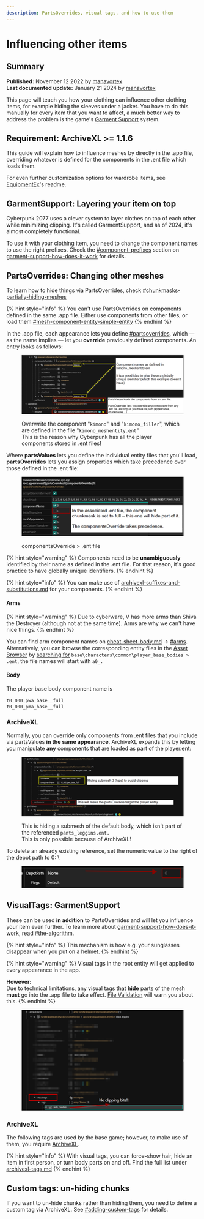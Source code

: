 ```yaml
---
description: PartsOverrides, visual tags, and how to use them
---
```


# Influencing other items

## Summary <a href="#summary" id="summary"></a>

**Published:** November 12 2022 by [manavortex](https://app.gitbook.com/u/NfZBoxGegfUqB33J9HXuCs6PVaC3 "mention")\
**Last documented update:** January 21 2024 by [manavortex](https://app.gitbook.com/u/NfZBoxGegfUqB33J9HXuCs6PVaC3 "mention")

This page will teach you how your clothing can influence other clothing items, for example hiding the sleeves under a jacket. You have to do this manually for every item that you want to affect, a much better way to address the problem is the game's [Garment Support](../../for-mod-creators-theory/3d-modelling/garment-support-how-does-it-work/) system.&#x20;

## Requirement: ArchiveXL >= 1.1.6

This guide will explain how to influence meshes by directly in the .app file, overriding whatever is defined for the components in the .ent file which loads them.

For even further customization options for wardrobe items, see [EquipmentEx](https://github.com/psiberx/cp2077-equipment-ex)'s readme.

## GarmentSupport: Layering your item on top

Cyberpunk 2077 uses a clever system to layer clothes on top of each other while minimizing clipping. It's called GarmentSupport, and as of 2024, it's almost completely functional.&#x20;

To use it with your clothing item, you need to change the component names to use the right prefixes. Check the [#component-prefixes](../../for-mod-creators-theory/3d-modelling/garment-support-how-does-it-work/#component-prefixes "mention") section on [garment-support-how-does-it-work](../../for-mod-creators-theory/3d-modelling/garment-support-how-does-it-work/ "mention") for details.

## PartsOverrides: Changing other meshes

To learn how to hide things via PartsOverrides, check [#chunkmasks-partially-hiding-meshes](../../for-mod-creators-theory/files-and-what-they-do/3d-objects-.mesh-files/submeshes-materials-and-chunks.md#chunkmasks-partially-hiding-meshes "mention")

{% hint style="info" %}
You can't use PartsOverrides on components defined in the same .app file. Either use components from other files, or load them [#mesh-component-entity-simple-entity](../../for-mod-creators-theory/files-and-what-they-do/entity-.ent-files/#mesh-component-entity-simple-entity "mention")
{% endhint %}

In the .app file, each appearance lets you define [#partsoverrides](../../for-mod-creators-theory/files-and-what-they-do/appearance-.app-files/#partsoverrides "mention"), which — as the name implies — let you **override** previously defined components. An entry looks as follows:

<figure><img src="../../.gitbook/assets/parts_values_parts_overrides.png" alt=""><figcaption><p>Overwrite the component "<code>kimono</code>" and "<code>kimono_filler</code>", which are defined in the file "<code>kimono_meshentity.ent</code>"<br>This is the reason why Cyberpunk has all the player components stored in .ent files!</p></figcaption></figure>

Where **partsValues** lets you define the individual entity files that you'll load, **partsOverrides** lets you assign properties which take precedence over those defined in the .ent file:

<figure><img src="../../.gitbook/assets/partsOverrides2.png" alt=""><figcaption><p>componentsOverride > .ent file</p></figcaption></figure>

{% hint style="warning" %}
Components need to be **unambiguously** identified by their name as defined in the .ent file. For that reason, it's good practice to have globally unique identifiers.&#x20;
{% endhint %}

{% hint style="info" %}
You can make use of [archivexl-suffixes-and-substitutions.md](../../for-mod-creators/core-mods-explained/archivexl/archivexl-suffixes-and-substitutions.md "mention") for your components.
{% endhint %}

#### Arms

{% hint style="warning" %}
Due to cyberware, V has more arms than Shiva the Destroyer (although not at the same time). Arms are why we can't have nice things.
{% endhint %}

You can find arm component names on [cheat-sheet-body.md](../../for-mod-creators-theory/references-lists-and-overviews/cheat-sheet-body.md "mention") -> [#arms](../../for-mod-creators-theory/references-lists-and-overviews/cheat-sheet-body.md#arms "mention"). Alternatively, you can browse the corresponding entity files in the [Asset Browser](https://app.gitbook.com/s/-MP\_ozZVx2gRZUPXkd4r/wolvenkit-app/editor/asset-browser) by [searching for](https://app.gitbook.com/s/-MP\_ozZVx2gRZUPXkd4r/wolvenkit-app/usage/wolvenkit-search-finding-files) `base\characters\common\player_base_bodies > .ent`, the file names will start with `a0_.`

#### Body

The player base body component name is

```
t0_000_pwa_base__full
t0_000_pma_base__full
```

### ArchiveXL

Normally, you can override only components from .ent files that you include via partsValues **in the same appearance**. ArchiveXL expands this by letting you manipulate **any** components that are loaded as part of the player.ent:

<figure><img src="../../.gitbook/assets/partsOverrides3.png" alt=""><figcaption><p>This is hiding a submesh of the default body, which isn't part of the referenced <code>pants_leggins.ent.</code><br>This is only possible because of ArchiveXL!</p></figcaption></figure>

To delete an already existing reference, set the numeric value to the right of the depot path to 0: \


<figure><img src="../../.gitbook/assets/archive_xl_remove_reference.png" alt=""><figcaption></figcaption></figure>

## VisualTags: GarmentSupport

These can be used **in addition** to PartsOverrides and will let you influence your item even further. To learn more about [garment-support-how-does-it-work](../../for-mod-creators-theory/3d-modelling/garment-support-how-does-it-work/ "mention"), read [#the-algorithm](../../for-mod-creators-theory/3d-modelling/garment-support-how-does-it-work/#the-algorithm "mention").

{% hint style="info" %}
This mechanism is how e.g. your sunglasses disappear when you put on a helmet.
{% endhint %}

{% hint style="warning" %}
Visual tags in the root entity will get applied to every appearance in the app.&#x20;

**However:**\
Due to technical limitations, any visual tags that **hide** parts of the mesh **must** go into the .app file to take effect. [File Validation](https://app.gitbook.com/s/-MP\_ozZVx2gRZUPXkd4r/wolvenkit-app/file-validation "mention") will warn you about this.
{% endhint %}



<figure><img src="../../.gitbook/assets/visual_tags_preview.png" alt=""><figcaption></figcaption></figure>

### ArchiveXL

The following tags are used by the base game; however, to make use of them, you require [ArchiveXL](https://github.com/psiberx/cp2077-archive-xl).&#x20;

{% hint style="info" %}
With visual tags, you can force-show hair, hide an item in first person, or turn body parts on and off. Find the full list under [archivexl-tags.md](../../for-mod-creators/core-mods-explained/archivexl/archivexl-tags.md "mention")
{% endhint %}

## Custom tags: un-hiding chunks

If you want to un-hide chunks rather than hiding them, you need to define a custom tag via ArchiveXL. See [#adding-custom-tags](../../for-mod-creators/core-mods-explained/archivexl/archivexl-tags.md#adding-custom-tags "mention") for details.
